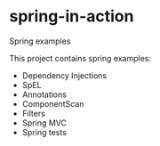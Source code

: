 spring-in-action
================

Spring examples

This project contains spring examples:
- Dependency Injections
- SpEL
- Annotations
- ComponentScan
- Filters
- Spring MVC
- Spring tests
